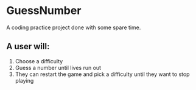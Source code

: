 # GuessNumber
A coding practice project done with some spare time.

## A user will:
1. Choose a difficulty
2. Guess a number until lives run out
3. They can restart the game and pick a difficulty until they want to stop playing

